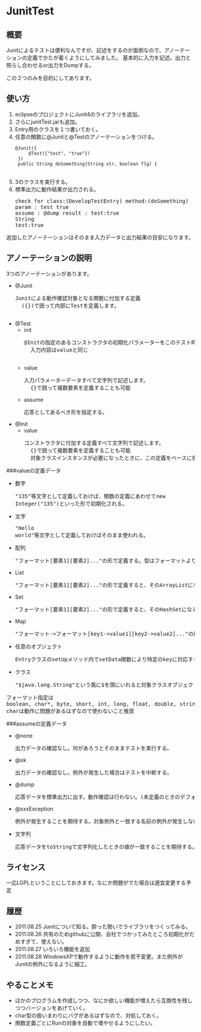 # JunitTest

## 概要
Junitによるテストは便利なんですが、記述をするのが面倒なので、アノーテーションの定義でかたが着くようにしてみました。
基本的に入力を記述。出力と照らし合わせるor出力をDumpする。

この２つのみを目的にしてあります。

## 使い方
1. eclipseのプロジェクトにJunit4のライブラリを追加。
2. さらにjunitTest.jarも追加。
3. Entry用のクラスを１つ書いておく。
4. 任意の関数に@Junitと@Testのアノーテーションをつける。
   <pre>
   <code>@Junit({
   		@Test({"test", "true"})
   	})
   	public String doSomething(String str, boolean flg) {
   </code>
   </pre>
5. 3のクラスを実行する。
6. 標準出力に動作結果が出力される。
   <pre>check for class:(DevelopTestEntry) method:(doSomething)
   param : test true 
   assume : @dump result : test:true
   String
   test:true
   </pre>

追加したアノーテーションはそのまま入力データと出力結果の目安になります。

## アノーテーションの説明
3つのアノーテーションがあります。

* @Junit
	<pre>Junitによる動作確認対象となる関数に付加する定義
	({})で囲って内部にTestを定義します。
	</pre>
* @Test
	* init
		<pre>@Initの指定のあるコンストラクタの初期化パラメーターをこのテスト時のみ別の定義を利用します。
		入力内容はvalueと同じ
		</pre>
	* value
		<pre>入力パラメーターデータすべて文字列で記述します。
		{}で囲って複数要素を定義することも可能</pre>
	* assume
		<pre>応答としてあるべき形を指定する。</pre>
* @Init
	* value
		<pre>コンストラクタに付加する定義すべて文字列で記述します。
		{}で囲って複数要素を定義することも可能
		対象クラスインスタンスが必要になったときに、この定義をベースに仮動作させます。</pre>

###valueの定義データ
* 数字 <pre>"135"等文字として定義しておけば、関数の定義にあわせてnew Integer("135")といった形で初期化される。</pre>
* 文字 <pre>"Hello world"等文字として定義しておけばそのまま使われる。</pre>
* 配列 <pre>"フォーマット[要素1][要素2]..."の形で定義する。型はフォーマットよりも関数定義を優先する。</pre>
* List <pre>"フォーマット[要素1][要素2]..."の形で定義すると、そのArrayListになる。</pre>
* Set <pre>"フォーマット[要素1][要素2]..."の形で定義すると、そのHashSetになる。</pre>
* Map <pre>"フォーマット->フォーマット[key1->value1][key2->value2]..."の形で定義すると、そのHashMapになる。</pre>
* 任意のオブジェクト <pre>EntryクラスのsetUpメソッド内でsetData関数により特定のkeyに対応するvalueをセットしておくと、"#key"という形で利用できる。</pre>
* クラス <pre>"$java.lang.String"という風に$を頭にいれると対象クラスオブジェクトを渡すことができる。</pre>

<pre>フォーマット指定は
boolean, char*, byte, short, int, long, float, double, string
charは動作に問題があるはずなので使わないこと推奨</pre>

###assumeの定義データ
* @none <pre>出力データの確認なし。何があろうとそのままテストを実行する。</pre>
* @ok <pre>出力データの確認なし。例外が発生した場合はテストを中断する。</pre>
* @dump <pre>応答データを標準出力に出す。動作確認は行わない。(未定義のときのデフォルトの値)</pre>
* @xxxException <pre>例外が発生することを期待する。対象例外と一致する名前の例外が発生しない場合はテストを中断する。</pre>
* 文字列 <pre>応答データをtoStringで文字列化したときの値が一致することを期待する。それ以外の場合はエラー扱いでテスト中断。</pre>

## ライセンス
一応LGPLということにしておきます。なにか問題がでた場合は適宜変更する予定

## 履歴
* 2011.08.25 Junitについて知る。酔った勢いでライブラリをつくってみる。
* 2011.08.26 共有のためgithubに公開、会社でつかってみたところ初期化がだめすぎて、使えない。
* 2011.08.27 いろいろ機能を追加
* 2011.08.28 WindowsXPで動作するように動作を若干変更。また例外がJunitの例外になるように細工。

## やることメモ
* ほかのプログラムを作成しつつ、なにか欲しい機能が増えたら互換性を残しつつバージョンをあげていく。
* char型の扱いまわりにバグがあるはずなので、対処しておく。
* 関数定義ごとにRunの対象を自動で増やせるようにしたい。